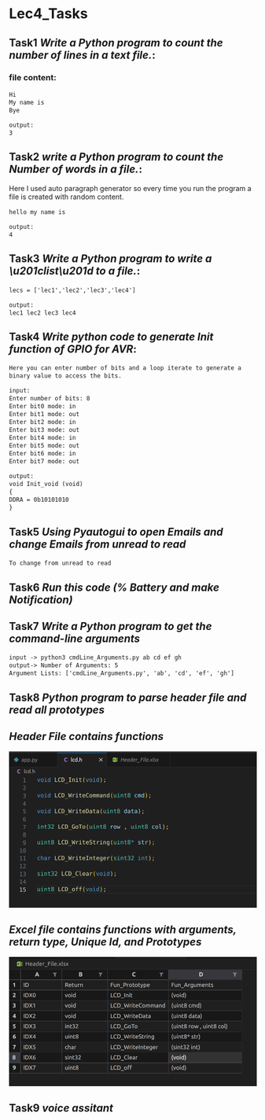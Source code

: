 # Lec4_Tasks

## Task1 *Write a Python program to count the number of lines in a text file.*:

### file content:

```
Hi
My name is 
Bye
```

```
output:
3
```

##
## Task2 *write a Python program to count the Number of words in a file.*:

Here I used auto paragraph generator so every time you run the program a file is created with random content.
```
hello my name is
```
```
output:
4
```
##
## Task3 *Write a Python program to write a \u201clist\u201d to a file.*:
```
lecs = ['lec1','lec2','lec3','lec4']
```
```
output:
lec1 lec2 lec3 lec4
```
##
## Task4 *Write python code to generate Init function of GPIO for AVR*:

```
Here you can enter number of bits and a loop iterate to generate a binary value to access the bits.
```

```
input:
Enter number of bits: 8
Enter bit0 mode: in
Enter bit1 mode: out
Enter bit2 mode: in
Enter bit3 mode: out
Enter bit4 mode: in
Enter bit5 mode: out
Enter bit6 mode: in
Enter bit7 mode: out
```
```
output:
void Init_void (void)
{
DDRA = 0b10101010
}
```
##
## Task5 *Using Pyautogui to open Emails and change Emails from unread to read*

```
To change from unread to read
```
##
## Task6 *Run this code (% Battery and make Notification)*
##
## Task7 *Write a Python program to get the command-line arguments*
```
input -> python3 cmdLine_Arguments.py ab cd ef gh
output-> Number of Arguments: 5
Argument Lists: ['cmdLine_Arguments.py', 'ab', 'cd', 'ef', 'gh']
```
##
## Task8 *Python program to parse header file and read all prototypes*

## *Header File contains functions*

![](Functions.png)

## *Excel file contains functions with arguments, return type, Unique Id, and Prototypes*

![](xlHeaderfile.png)



##
## Task9 *voice assitant*

##



